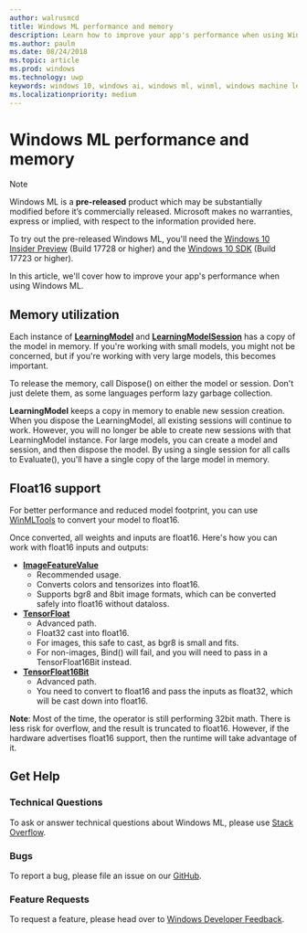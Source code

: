 ```yaml
---
author: walrusmcd
title: Windows ML performance and memory
description: Learn how to improve your app's performance when using Windows ML.
ms.author: paulm
ms.date: 08/24/2018
ms.topic: article
ms.prod: windows
ms.technology: uwp
keywords: windows 10, windows ai, windows ml, winml, windows machine learning
ms.localizationpriority: medium
---
```


# Windows ML performance and memory

> [!NOTE]
> Windows ML is a **pre-released** product which may be substantially modified before it’s commercially released. Microsoft makes no warranties, express or implied, with respect to the information provided here.
>
> To try out the pre-released Windows ML, you'll need the [Windows 10 Insider Preview](https://www.microsoft.com/en-us/software-download/windowsinsiderpreviewiso) (Build 17728 or higher) and the [Windows 10 SDK](https://www.microsoft.com/en-us/software-download/windowsinsiderpreviewSDK) (Build 17723 or higher).

In this article, we'll cover how to improve your app's performance when using Windows ML.

## Memory utilization

Each instance of [**LearningModel**](https://docs.microsoft.com/uwp/api/windows.ai.machinelearning.learningmodel) and [**LearningModelSession**](https://docs.microsoft.com/uwp/api/windows.ai.machinelearning.learningmodelsession) has a copy of the model in memory. If you're working with small models, you might not be concerned, but if you're working with very large models, this becomes important.

To release the memory, call Dispose() on either the model or session. Don't just delete them, as some languages perform lazy garbage collection.

**LearningModel** keeps a copy in memory to enable new session creation. When you dispose the LearningModel, all existing sessions will continue to work.  However, you will no longer be able to create new sessions with that LearningModel instance. For large models, you can create a model and session, and then dispose the model. By using a single session for all calls to Evaluate(), you'll have a single copy of the large model in memory.

<TODO Asynchronous calling patterns>

## Float16 support

For better performance and reduced model footprint, you can use [WinMLTools](convert-model-winmltools.md#convert-to-floating-point-16) to convert your model to float16.

Once converted, all weights and inputs are float16. Here's how you can work with float16 inputs and outputs:

* [**ImageFeatureValue**](https://docs.microsoft.com/uwp/api/windows.ai.machinelearning.imagefeaturevalue)
	* Recommended usage.
	* Converts colors and tensorizes into float16.
	* Supports bgr8 and 8bit image formats, which can be converted safely into float16 without dataloss.  
* [**TensorFloat**](https://docs.microsoft.com/uwp/api/windows.ai.machinelearning.tensorfloat)
	* Advanced path.
	* Float32 cast into float16.
	* For images, this safe to cast, as bgr8 is small and fits.
	* For non-images, Bind() will fail, and you will need to pass in a TensorFloat16Bit instead.
* [**TensorFloat16Bit**](https://docs.microsoft.com/uwp/api/windows.ai.machinelearning.tensorfloat16bit)
	* Advanced path.
	* You need to convert to float16 and pass the inputs as float32, which will be cast down into float16.

**Note**: Most of the time, the operator is still performing 32bit math. There is less risk for overflow, and the result is truncated to float16. However, if the hardware advertises float16 support, then the runtime will take advantage of it.

## Get Help

### Technical Questions

To ask or answer technical questions about Windows ML, please use [Stack Overflow](https://stackoverflow.com/questions/tagged/windows-machine-learning).

### Bugs

To report a bug, please file an issue on our [GitHub](https://github.com/Microsoft/Windows-Machine-Learning/issues).

### Feature Requests

To request a feature, please head over to [Windows Developer Feedback](https://wpdev.uservoice.com/).